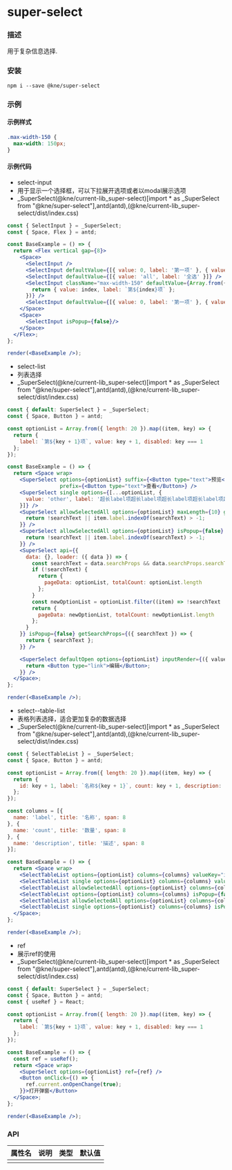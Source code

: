 
# super-select


### 描述

用于复杂信息选择.


### 安装

```shell
npm i --save @kne/super-select
```

### 示例


#### 示例样式

```scss
.max-width-150 {
  max-width: 150px;
}
```

#### 示例代码

- select-input
- 用于显示一个选择框，可以下拉展开选项或者以modal展示选项
- _SuperSelect(@kne/current-lib_super-select)[import * as _SuperSelect from "@kne/super-select"],antd(antd),(@kne/current-lib_super-select/dist/index.css)

```jsx
const { SelectInput } = _SuperSelect;
const { Space, Flex } = antd;

const BaseExample = () => {
  return <Flex vertical gap={8}>
    <Space>
      <SelectInput />
      <SelectInput defaultValue={[{ value: 0, label: '第一项' }, { value: 1, label: '第二项' }]} />
      <SelectInput defaultValue={[{ value: 'all', label: '全选' }]} />
      <SelectInput className="max-width-150" defaultValue={Array.from({ length: 10 }).map((value, index) => {
        return { value: index, label: `第${index}项` };
      })} />
      <SelectInput defaultValue={[{ value: 0, label: '第一项' }, { value: 1, label: '第二项' }]} disabled />
    </Space>
    <Space>
      <SelectInput isPopup={false}/>
    </Space>
  </Flex>;
};

render(<BaseExample />);

```

- select-list
- 列表选择
- _SuperSelect(@kne/current-lib_super-select)[import * as _SuperSelect from "@kne/super-select"],antd(antd),(@kne/current-lib_super-select/dist/index.css)

```jsx
const { default: SuperSelect } = _SuperSelect;
const { Space, Button } = antd;

const optionList = Array.from({ length: 20 }).map((item, key) => {
  return {
    label: `第${key + 1}项`, value: key + 1, disabled: key === 1
  };
});

const BaseExample = () => {
  return <Space wrap>
    <SuperSelect options={optionList} suffix={<Button type="text">预览</Button>}
                 prefix={<Button type="text">查看</Button>} />
    <SuperSelect single options={[...optionList, {
      value: 'other', label: '超长label项超长label项超长label项超长label项超长label项超长label项超长label项超长label项'
    }]} />
    <SuperSelect allowSelectedAll options={optionList} maxLength={10} getSearchCallback={({ searchText }, item) => {
      return !searchText || item.label.indexOf(searchText) > -1;
    }} />
    <SuperSelect allowSelectedAll options={optionList} isPopup={false} getSearchCallback={({ searchText }, item) => {
      return !searchText || item.label.indexOf(searchText) > -1;
    }} />
    <SuperSelect api={{
      data: {}, loader: ({ data }) => {
        const searchText = data.searchProps && data.searchProps.searchText;
        if (!searchText) {
          return {
            pageData: optionList, totalCount: optionList.length
          };
        }
        const newOptionList = optionList.filter((item) => !searchText || item.label.indexOf(searchText) > -1);
        return {
          pageData: newOptionList, totalCount: newOptionList.length
        };
      }
    }} isPopup={false} getSearchProps={({ searchText }) => {
      return { searchText };
    }} />

    <SuperSelect defaultOpen options={optionList} inputRender={({ value }) => {
      return <Button type="link">编辑</Button>;
    }} />
  </Space>;
};

render(<BaseExample />);

```

- select--table-list
- 表格列表选择，适合更加复杂的数据选择
- _SuperSelect(@kne/current-lib_super-select)[import * as _SuperSelect from "@kne/super-select"],antd(antd),(@kne/current-lib_super-select/dist/index.css)

```jsx
const { SelectTableList } = _SuperSelect;
const { Space, Button } = antd;

const optionList = Array.from({ length: 20 }).map((item, key) => {
  return {
    id: key + 1, label: `名称${key + 1}`, count: key + 1, description: `描述${key + 1}`, disabled: key === 1
  };
});

const columns = [{
  name: 'label', title: '名称', span: 8
}, {
  name: 'count', title: '数量', span: 8
}, {
  name: 'description', title: '描述', span: 8
}];

const BaseExample = () => {
  return <Space wrap>
    <SelectTableList options={optionList} columns={columns} valueKey="id" />
    <SelectTableList single options={optionList} columns={columns} valueKey="id" />
    <SelectTableList allowSelectedAll options={optionList} columns={columns} valueKey="id" />
    <SelectTableList options={optionList} columns={columns} isPopup={false} valueKey="id" />
    <SelectTableList allowSelectedAll options={optionList} columns={columns} isPopup={false} valueKey="id" />
    <SelectTableList single options={optionList} columns={columns} isPopup={false} valueKey="id" />
  </Space>;
};

render(<BaseExample />);

```

- ref
- 展示ref的使用
- _SuperSelect(@kne/current-lib_super-select)[import * as _SuperSelect from "@kne/super-select"],antd(antd),(@kne/current-lib_super-select/dist/index.css)

```jsx
const { default: SuperSelect } = _SuperSelect;
const { Space, Button } = antd;
const { useRef } = React;

const optionList = Array.from({ length: 20 }).map((item, key) => {
  return {
    label: `第${key + 1}项`, value: key + 1, disabled: key === 1
  };
});

const BaseExample = () => {
  const ref = useRef();
  return <Space wrap>
    <SuperSelect options={optionList} ref={ref} />
    <Button onClick={() => {
      ref.current.onOpenChange(true);
    }}>打开弹窗</Button>
  </Space>;
};

render(<BaseExample />);

```


### API

| 属性名 | 说明 | 类型 | 默认值 |
|-----|----|----|-----|
|     |    |    |     |

